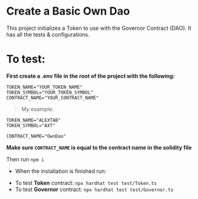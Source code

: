 # Create a Basic Own Dao

This project initializes a Token to use with the Governor Contract (DAO).
It has all the tests & configurations.

# To test:

**First create a .env file in the root of the project with the following:**
```
TOKEN_NAME="YOUR_TOKEN_NAME"
TOKEN_SYMBOL="YOUR_TOKEN_SYMBOL"
CONTRACT_NAME="YOUR_CONTRACT_NAME"
```
> My example:
```
TOKEN_NAME="ALEXTAB"
TOKEN_SYMBOL="AXT"

CONTRACT_NAME="OwnDao"
```
**Make sure `CONTRACT_NAME` is equal to the contract name in the solidity file**

Then run `npm i`
* When the installation is finished run:
- To test **Token** contract: `npx hardhat test test/Token.ts`
- To test **Governor** contract: `npx hardhat test test/Governor.ts`